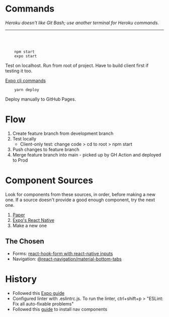 # Commands
<i>Heroku doesn't like Git Bash; use another terminal for Heroku commands.</i>
<hr></hr><br></br>

        npm start
        expo start
Test on localhost. Run from root of project. Have to build client first if testing it too.

[Expo cli commands](https://docs.expo.dev/workflow/expo-cli/)

        yarn deploy
Deploy manually to GitHub Pages.

# Flow
1. Create feature branch from development branch
2. Test locally
    - Client-only test: change code > cd to root > npm start
3. Push changes to feature branch
4. Merge feature branch into main - picked up by GH Action and deployed to Prod

# Component Sources
Look for components from these sources, in order, before making a new one.
If a source doesn't provide a good enough component, try the next one.
1. [Paper](https://callstack.github.io/react-native-paper/index.html)
2. [Expo's React Native](https://docs.expo.dev/versions/v45.0.0/react-native/activityindicator/)
3. Make a new one

## The Chosen
* Forms: [react-hook-form with react-native inputs](https://react-hook-form.com/get-started/#reactnative)
* Navigation: [@react-navigation/material-bottom-tabs](https://callstack.github.io/react-native-paper/bottom-navigation.html)

# History
* Followed this [Expo guide](https://docs.expo.dev/get-started/create-a-new-app/)
* Configured linter with .eslintrc.js. To run the linter, ctrl+shift+p > "ESLint: Fix all auto-fixable problems"
* Followed this [guide](https://reactnavigation.org/docs/material-bottom-tab-navigator/) to install nav components
